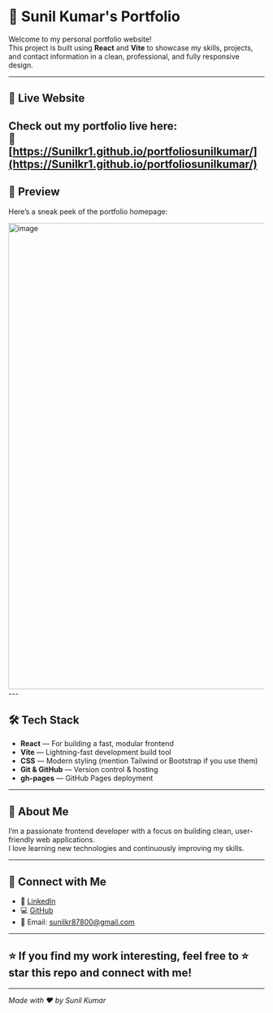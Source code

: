 # 🌟 Sunil Kumar's Portfolio

Welcome to my personal portfolio website!  
This project is built using **React** and **Vite** to showcase my skills, projects, and contact information in a clean, professional, and fully responsive design.

---

## 🚀 Live Website

Check out my portfolio live here:  
🔗 [https://Sunilkr1.github.io/portfoliosunilkumar/](https://Sunilkr1.github.io/portfoliosunilkumar/)
---

## 📸 Preview

Here’s a sneak peek of the portfolio homepage:

<img width="1900" height="917" alt="image" src="https://github.com/user-attachments/assets/21ef8594-a9b7-4f89-a1e0-a58e1796784c" />
---

## 🛠️ Tech Stack

- **React** — For building a fast, modular frontend  
- **Vite** — Lightning-fast development build tool  
- **CSS** — Modern styling (mention Tailwind or Bootstrap if you use them)  
- **Git & GitHub** — Version control & hosting  
- **gh-pages** — GitHub Pages deployment  

---

## 💼 About Me

I’m a passionate frontend developer with a focus on building clean, user-friendly web applications.  
I love learning new technologies and continuously improving my skills.

---

## 🔗 Connect with Me

- 🔗 [LinkedIn](https://www.linkedin.com/in/sunil-kumar-123456/)  
- 💻 [GitHub](https://github.com/Sunilkr1)  
- 📧 Email: sunilkr87800@gmail.com  

---

## ⭐ If you find my work interesting, feel free to ⭐ star this repo and connect with me!

---

*Made with ❤️ by Sunil Kumar*

